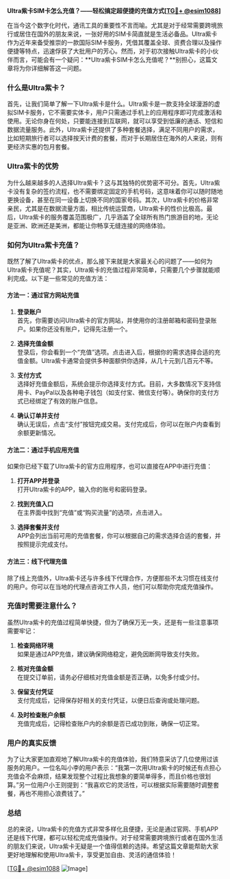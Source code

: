 **Ultra紫卡SIM卡怎么充值？——轻松搞定超便捷的充值方式[[TG💪+ @esim1088](https://t.me/s/esim1088)]**

在当今这个数字化时代，通讯工具的重要性不言而喻。尤其是对于经常需要跨境旅行或居住在国外的朋友来说，一张好用的SIM卡简直就是生活必备品。Ultra紫卡作为近年来备受推崇的一款国际SIM卡服务，凭借其覆盖全球、资费合理以及操作便捷等特点，迅速俘获了大批用户的芳心。然而，对于初次接触Ultra紫卡的小伙伴而言，可能会有一个疑问：**Ultra紫卡SIM卡怎么充值呢？**别担心，这篇文章将为你详细解答这一问题。

### 什么是Ultra紫卡？

首先，让我们简单了解一下Ultra紫卡是什么。Ultra紫卡是一款支持全球漫游的虚拟SIM卡服务，它不需要实体卡，用户只需通过手机上的应用程序即可完成激活和使用。无论你身在何处，只要能连接到互联网，就可以享受到低廉的通话、短信和数据流量服务。此外，Ultra紫卡还提供了多种套餐选择，满足不同用户的需求，比如短期旅行者可以选择按天计费的套餐，而对于长期居住在海外的人来说，则有更经济实惠的包月套餐。

### Ultra紫卡的优势

为什么越来越多的人选择Ultra紫卡？这与其独特的优势密不可分。首先，Ultra紫卡没有复杂的签约流程，也不需要绑定固定的手机号码，这意味着你可以随时随地更换设备，甚至在同一设备上切换不同的国家号码。其次，Ultra紫卡的价格非常亲民，尤其是在数据流量方面，相比传统运营商，Ultra紫卡的性价比极高。最后，Ultra紫卡的服务覆盖范围极广，几乎涵盖了全球所有热门旅游目的地，无论是亚洲、欧洲还是美洲，都能让你畅享无缝连接的网络体验。

### 如何为Ultra紫卡充值？

既然了解了Ultra紫卡的优点，那么接下来就是大家最关心的问题了——如何为Ultra紫卡充值呢？其实，Ultra紫卡的充值过程非常简单，只需要几个步骤就能顺利完成。以下是一些常见的充值方法：

#### 方法一：通过官方网站充值

1. **登录账户**  
   首先，你需要访问Ultra紫卡的官方网站，并使用你的注册邮箱和密码登录账户。如果你还没有账户，记得先注册一个。

2. **选择充值金额**  
   登录后，你会看到一个“充值”选项。点击进入后，根据你的需求选择合适的充值金额。Ultra紫卡通常会提供多种面额供你选择，从几十元到几百元不等。

3. **支付方式**  
   选择好充值金额后，系统会提示你选择支付方式。目前，大多数情况下支持信用卡、PayPal以及各种电子钱包（如支付宝、微信支付等）。确保你的支付方式已经绑定了有效的账户信息。

4. **确认订单并支付**  
   确认无误后，点击“支付”按钮完成交易。支付完成后，你可以在账户内查看到余额更新情况。

#### 方法二：通过手机应用充值

如果你已经下载了Ultra紫卡的官方应用程序，也可以直接在APP中进行充值：

1. **打开APP并登录**  
   打开Ultra紫卡的APP，输入你的账号和密码登录。

2. **找到充值入口**  
   在主界面中找到“充值”或“购买流量”的选项，点击进入。

3. **选择套餐并支付**  
   APP会列出当前可用的充值套餐，你可以根据自己的需求选择合适的套餐，并按照提示完成支付。

#### 方法三：线下代理充值

除了线上充值外，Ultra紫卡还与许多线下代理合作，方便那些不太习惯在线支付的用户。你可以在当地的代理点咨询工作人员，他们可以帮助你完成充值操作。

### 充值时需要注意什么？

虽然Ultra紫卡的充值过程简单快捷，但为了确保万无一失，还是有一些注意事项需要牢记：

1. **检查网络环境**  
   如果是通过APP充值，建议确保网络稳定，避免因断网导致支付失败。

2. **核对充值金额**  
   在提交订单前，请务必仔细核对充值金额是否正确，以免多付或少付。

3. **保留支付凭证**  
   支付完成后，记得保存好相关的支付凭证，以便日后查询或处理问题。

4. **及时检查账户余额**  
   充值完成后，记得检查账户内的余额是否已成功到账，确保一切正常。

### 用户的真实反馈

为了让大家更加直观地了解Ultra紫卡的充值体验，我们特意采访了几位使用过该服务的用户。一位名叫小李的用户表示：“我第一次用Ultra紫卡的时候还有点担心充值会不会麻烦，结果发现整个过程比我想象的要简单得多，而且价格也很划算。”另一位用户小王则提到：“我喜欢它的灵活性，可以根据实际需要随时调整套餐，再也不用担心浪费钱了。”

### 总结

总的来说，Ultra紫卡的充值方式非常多样化且便捷，无论是通过官网、手机APP还是线下代理，都可以轻松完成充值操作。对于经常需要跨境旅行或者在国外生活的朋友们来说，Ultra紫卡无疑是一个值得信赖的选择。希望这篇文章能帮助大家更好地理解和使用Ultra紫卡，享受更加自由、灵活的通信体验！

[[TG💪+ @esim1088](https://t.me/s/esim1088) ![Image](https://i.postimg.cc/4NQfJmqS/Snipaste-2025-05-13-00-14-12.png)]